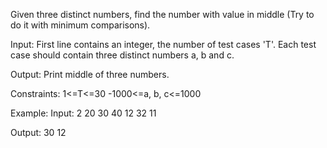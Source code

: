 Given three distinct numbers, find the number with value in middle (Try to do it with minimum comparisons).

Input:
First line contains an integer, the number of test cases 'T'. Each test case should contain three distinct numbers a, b and c.


Output:
Print middle of three numbers.


Constraints: 
1<=T<=30
-1000<=a, b, c<=1000

Example:
Input:
2
20 30 40
12 32 11

Output:
30
12